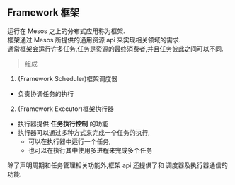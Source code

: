 ## Framework 框架

运行在 Mesos 之上的分布式应用称为框架.  
框架通过 Mesos 所提供的通用资源 api 来实现相关领域的需求.  
通常框架会运行许多任务,任务是资源的最终消费者,并且任务彼此之间可以不同.  

> 组成

1. (Framework Scheduler)框架调度器
  - 负责协调任务的执行
2. (Framework Executor)框架执行器
  - 执行器提供 __任务执行控制__ 的功能
  - 执行器可以通过多种方式来完成一个任务的执行,
    - 可以在执行器中运行一个任务,
    - 也可以在执行其中使用多进程来完成多个任务

除了声明周期和任务管理相关功能外,框架 api 还提供了和 调度器及执行器通信的功能.
